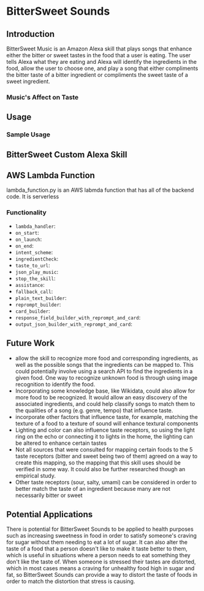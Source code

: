 # BitterSweet Sounds

## Introduction

BitterSweet Music is an Amazon Alexa skill that plays songs that enhance either the bitter or sweet tastes in the food that a user is eating.  The user tells Alexa what they are eating and Alexa will identify the ingredients in the food, allow the user to choose one, and play a song that either compliments the bitter taste of a bitter ingredient or compliments the sweet taste of a sweet ingredient.

### Music's Affect on Taste



## Usage

### Sample Usage

## BitterSweet Custom Alexa Skill



## AWS Lambda Function

lambda_function.py is an AWS labmda function that has all of the backend code.  It is serverless

### Functionality
* `lambda_handler`:
* `on_start`:
* `on_launch`:
* `on_end`:
* `intent_scheme`:
* `ingredientCheck`:
* `taste_to_url`:
* `json_play_music`:
* `stop_the_skill`:
* `assistance`:
* `fallback_call`:
* `plain_text_builder`:
* `reprompt_builder`:
* `card_builder`:
* `response_field_builder_with_reprompt_and_card`:
* `output_json_builder_with_reprompt_and_card`:

## Future Work

* allow the skill to recognize more food and corresponding ingredients, as well as the possible songs that the ingredients can be mapped to.  This could potentially involve using a search API to find the ingredients in a given food.  One way to recognize unknown food is through using image recognition to identify the food.
* Incorporating some knowledge base, like Wikidata, could also allow for more food to be recognized.  It would allow an easy discovery of the associated ingredients, and could help classify songs to match them to the qualities of a song (e.g. genre, tempo) that influence taste.
* incorporate other factors that influence taste, for example, matching the texture of a food to a texture of sound will enhance textural components
* Lighting and color can also influence taste receptors, so using the light ring on the echo or connecting it to lights in the home, the lighting can be altered to enhance certain tastes
* Not all sources that were consulted for mapping certain foods to the 5 taste receptors (bitter and sweet being two of them) agreed on a way to create this mapping, so the mapping that this skill uses should be verified in some way.  It could also be further researched though an empirical study.
* Other taste receptors (sour, salty, umami) can be considered in order to better match the taste of an ingredient because many are not necessarily bitter or sweet

## Potential Applications

There is potential for BitterSweet Sounds to be applied to health purposes such as increasing sweetness in food in order to satisfy someone's craving for sugar without them needing to eat a lot of sugar. It can also alter the taste of a food that a person doesn't like to make it taste better to them, which is useful in situations where a person needs to eat something they don't like the taste of. When someone is stressed their tastes are distorted, which in most cases means a craving for unhealthy food high in sugar and fat, so BitterSweet Sounds can provide a way to distort the taste of foods in order to match the distortion that stress is causing.

